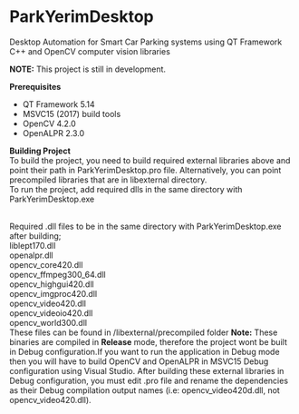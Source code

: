 # ParkYerimDesktop
Desktop Automation for Smart Car Parking systems using QT Framework C++ and OpenCV computer vision libraries

<b>NOTE:</b> This project is still in development.

<b>Prerequisites</b>
- QT Framework 5.14
- MSVC15 (2017) build tools
- OpenCV 4.2.0
- OpenALPR 2.3.0

<b>Building Project</b>
<br> To build the project, you need to build required external libraries above and point their path in ParkYerimDesktop.pro file. Alternatively, you can point precompiled libraries that are in libexternal directory.
<br> To run the project, add required dlls in the same directory with ParkYerimDesktop.exe

<br>
Required .dll files to be in the same directory with ParkYerimDesktop.exe after building;
<br>liblept170.dll
<br>openalpr.dll
<br>opencv_core420.dll
<br>opencv_ffmpeg300_64.dll
<br>opencv_highgui420.dll
<br>opencv_imgproc420.dll
<br>opencv_video420.dll
<br>opencv_videoio420.dll
<br>opencv_world300.dll
<br>These files can be found in /libexternal/precompiled folder
<b>Note:</b> These binaries are compiled in <b>Release</b> mode, therefore the project wont be built in Debug configuration.If you want to run the application in Debug mode then you will have to build OpenCV and OpenALPR in MSVC15 Debug configuration using Visual Studio. After building these external libraries in Debug configuration, you must edit .pro file and rename the dependencies as their Debug compilation output names (i.e: opencv_video420d.dll, not opencv_video420.dll).
